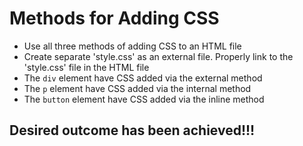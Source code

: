 # Methods for Adding CSS

- Use all three methods of adding CSS to an HTML file
- Create separate 'style.css' as an external file. Properly link to the 'style.css' file in the HTML file
- The `div` element have CSS added via the external method
- The `p` element have CSS added via the internal method
- The `button` element have CSS added via the inline method

## Desired outcome has been achieved!!!
